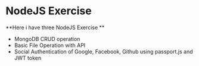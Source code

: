 # NodeJS Exercise
 
**Here i have three NodeJS Exercise **

* MongoDB CRUD operation
* Basic File Operation with API
* Social Authentication of Google, Facebook, Github using passport.js and JWT token
